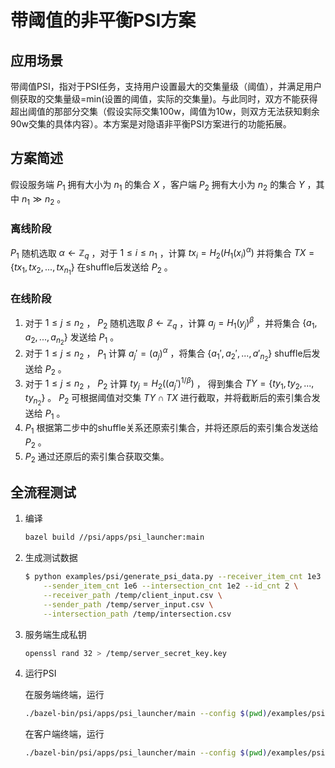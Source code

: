 # 带阈值的非平衡PSI方案

## 应用场景

带阈值PSI，指对于PSI任务，支持用户设置最大的交集量级（阈值），并满足用户侧获取的交集量级=min(设置的阈值，实际的交集量)。与此同时，双方不能获得超出阈值的那部分交集（假设实际交集100w，阈值为10w，则双方无法获知剩余90w交集的具体内容）。本方案是对隐语非平衡PSI方案进行的功能拓展。

## 方案简述

假设服务端 $P_1$ 拥有大小为 $n_1$ 的集合 $X$ ，客户端 $P_2$ 拥有大小为 $n_2$ 的集合 $Y$ ，其中 $n_1 \gg n_2$ 。

### 离线阶段

$P_1$ 随机选取 $\alpha \gets \mathbb{Z}_q$ ，对于 $1 \le i \le n_1$ ，计算 $tx_i = H_2(H_1(x_i)^\alpha)$ 并将集合 $TX = \{tx_1,tx_2,...,tx_{n_1}\}$ 在shuffle后发送给  $P_2$ 。

### 在线阶段

1. 对于 $1 \le j \le n_2$ ， $P_2$ 随机选取 $\beta \gets \mathbb{Z}_q$ ，计算 $a_j = H_1(y_j)^{\beta}$ ，并将集合 $\{a_1,a_2,...,a_{n_2}\}$ 发送给 $P_1$ 。
2. 对于 $1 \le j \le n_2$ ， $P_1$ 计算 $a_j' = ({a_j})^{\alpha}$ ，将集合 $\{a_1',a_2',...,a'_{n_2} \}$ shuffle后发送给 $P_2$ 。
3. 对于 $1 \le j \le n_2$ ， $P_2$ 计算 $ty_j=H_2(({a_j'})^{1/{\beta}})$ ， 得到集合 $TY=\{{ty}_1,{ty}_2,...,{ty}_{n_2}\}$ 。 $P_2$ 可根据阈值对交集 $TY \cap TX$ 进行截取，并将截断后的索引集合发送给 $P_1$ 。
4. $P_1$ 根据第二步中的shuffle关系还原索引集合，并将还原后的索引集合发送给 $P_2$ 。
5. $P_2$ 通过还原后的索引集合获取交集。

## 全流程测试

1. 编译

    ```bash
    bazel build //psi/apps/psi_launcher:main
    ```

2. 生成测试数据

    ```bash
    $ python examples/psi/generate_psi_data.py --receiver_item_cnt 1e3 \
        --sender_item_cnt 1e6 --intersection_cnt 1e2 --id_cnt 2 \
        --receiver_path /temp/client_input.csv \
        --sender_path /temp/server_input.csv \
        --intersection_path /temp/intersection.csv
    ```

3. 服务端生成私钥

    ```bash
    openssl rand 32 > /temp/server_secret_key.key
    ```

4. 运行PSI

    在服务端终端，运行

    ```bash
    ./bazel-bin/psi/apps/psi_launcher/main --config $(pwd)/examples/psi/config/threshold_ub_psi_server_full.json
    ```

    在客户端终端，运行

    ```bash
    ./bazel-bin/psi/apps/psi_launcher/main --config $(pwd)/examples/psi/config/threshold_ub_psi_client_full.json
    ```

